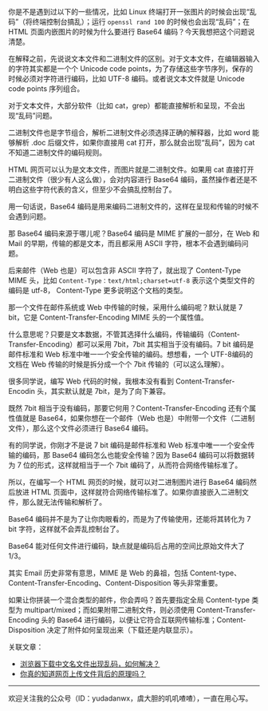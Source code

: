 你是不是遇到过以下的一些情况，比如 Linux 终端打开一张图片的时候会出现“乱码”（将终端控制台搞乱）；运行 `openssl rand 100` 的时候也会出现“乱码”；在 HTML 页面内嵌图片的时候为什么要进行 Base64 编码？今天我想把这个问题说清楚。

在解释之前，先说说文本文件和二进制文件的区别。对于文本文件，在编辑器输入的字符其实都是一个个 Unicode code points，为了存储这些字节序列，保存的时候必须对字符进行编码，比如 UTF-8 编码。或者说文本文件就是 Unicode code points 序列组合。

对于文本文件，大部分软件（比如 cat，grep）都能直接解析和呈现，不会出现“乱码”问题。

二进制文件也是字节组合，解析二进制文件必须选择正确的解释器，比如 word 能够解析 .doc 后缀文件，如果你直接用 cat 打开，那么就会出现“乱码”，因为 cat 不知道二进制文件的编码规则。

HTML 网页可以认为是文本文件，而图片就是二进制文件。如果用 cat 直接打开二进制文件（很少有人这么做），会对内容进行 Base64 编码，虽然操作者还是不明白这些字符代表的含义，但至少不会搞乱控制台了。

用一句话说，Base64 编码是用来编码二进制文件的，这样在呈现和传输的时候不会遇到问题。

那 Base64 编码来源于哪儿呢？Base64 编码是 MIME 扩展的一部分，在 Web 和 Mail 的早期，传输的都是文本，而且都采用 ASCII 字符，根本不会遇到编码问题。

后来邮件（Web 也是）可以包含非 ASCII 字符了，就出现了 Content-Type MIME 头，比如 `Content-Type：text/html;charset=utf-8` 表示这个类型文件的编码是 utf-8， Content-Type 更多说明这个文档的类型。

那一个文件在邮件系统或 Web 中传输的时候，采用什么编码呢？默认就是 7 bit，它是 Content-Transfer-Encoding MIME 头的一个属性值。

什么意思呢？只要是文本数据，不管其选择什么编码，传输编码（Content-Transfer-Encoding）都可以采用 7bit，7bit 其实相当于没有编码。7 bit 编码是邮件标准和 Web 标准中唯一一个安全传输的编码。想想看，一个 UTF-8编码的文档在 Web 传输的时候是拆分成一个个 7bit 传输的（可以这么理解）。

很多同学说，编写 Web 代码的时候，我根本没有看到 Content-Transfer-Encodin 头，其实默认就是 7bit，是为了向下兼容。

既然 7bit 相当于没有编码，那要它何用？Content-Transfer-Encoding 还有个属性值就是 Base64，如果你想在一个邮件（Web 也是）中附带一个文件（二进制文件），那么这个文件必须进行 Base64 编码。

有的同学说，你刚才不是说 7 bit 编码是邮件标准和 Web 标准中唯一一个安全传输的编码，那 Base64 编码怎么也能安全传输？因为 Base64 编码可以将数据转为 7 位的形式，这样就相当于一个 7bit 编码了，从而符合网络传输标准了。

所以，在编写一个 HTML 网页的时候，就可以对二进制图片进行 Base64 编码然后放进 HTML 页面中，这样就符合网络传输标准了。如果你直接嵌入二进制文件，那么就无法传输和解析了。

Base64 编码并不是为了让你肉眼看的，而是为了传输使用，还能将其转化为 7 bit 字符，这样就不会弄乱控制台了。

Base64 能对任何文件进行编码，缺点就是编码后占用的空间比原始文件大了1/3。

其实 Email 历史非常有意思，MIME 是 Web 的鼻祖，包括 Content-type、Content-Transfer-Encoding、Content-Disposition 等头非常重要。

如果让你拼装一个混合类型的邮件，你会弄吗？首先要指定全局 Content-type 类型为 multipart/mixed；而如果附带二进制文件，则必须使用 Content-Transfer-Encoding 头的 Base64 进行编码，以便让它符合互联网传输标准；Content-Disposition 决定了附件如何呈现出来（下载还是内联显示）。
 
关联文章：

- [浏览器下载中文名文件出现乱码，如何解决？](https://mp.weixin.qq.com/s/dADwiThHFf87SppGVeLDXA)
- [你真的知道网页上传文件背后的原理吗？](https://mp.weixin.qq.com/s/C3H6eNmfBmdX7urHS5dLwA) 

--- 

欢迎关注我的公众号（ID：yudadanwx，虞大胆的叽叽喳喳），一直在用心写。